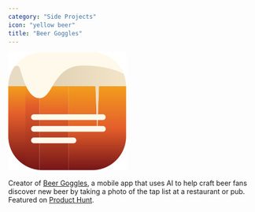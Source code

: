 ```yaml
---
category: "Side Projects"
icon: "yellow beer"
title: "Beer Goggles"
---
```

<div class="ui items">
  <div class="item">
    <div class="ui tiny image">
      <img src="/images/beergoggles.svg">
    </div>
    <div class="middle aligned content">
      <div class="description">
        <p>Creator of <a href="https://beergoggl.es" target="_blank">Beer Goggles</a>, a mobile app that uses AI to help craft beer fans discover new beer by taking a photo of the tap list at a restaurant or pub. Featured on <a href="https://www.producthunt.com/posts/beer-goggles" target="_blank">Product Hunt</a>.</p>
      </div>
    </div>
  </div>
</div>
